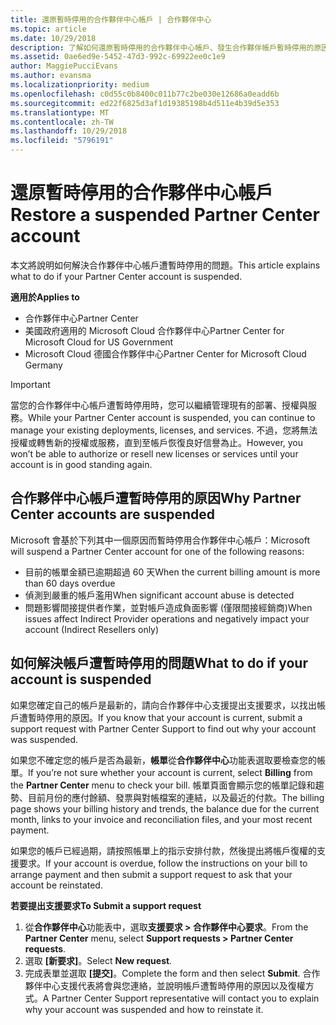 ```yaml
---
title: 還原暫時停用的合作夥伴中心帳戶 | 合作夥伴中心
ms.topic: article
ms.date: 10/29/2018
description: 了解如何還原暫時停用的合作夥伴中心帳戶、發生合作夥伴帳戶暫時停用的原因，以及暫時停用期間能如何使用帳戶。
ms.assetid: 0ae6ed9e-5452-47d3-992c-69922ee0c1e9
author: MaggiePucciEvans
ms.author: evansma
ms.localizationpriority: medium
ms.openlocfilehash: c0d55c0b8400c011b77c2be030e12686a0eadd6b
ms.sourcegitcommit: ed22f6825d3af1d19385198b4d511e4b39d5e353
ms.translationtype: MT
ms.contentlocale: zh-TW
ms.lasthandoff: 10/29/2018
ms.locfileid: "5796191"
---
```

# <a name="restore-a-suspended-partner-center-account"></a><span data-ttu-id="a60e9-103">還原暫時停用的合作夥伴中心帳戶</span><span class="sxs-lookup"><span data-stu-id="a60e9-103">Restore a suspended Partner Center account</span></span>

<span data-ttu-id="a60e9-104">本文將說明如何解決合作夥伴中心帳戶遭暫時停用的問題。</span><span class="sxs-lookup"><span data-stu-id="a60e9-104">This article explains what to do if your Partner Center account is suspended.</span></span>

**<span data-ttu-id="a60e9-105">適用於</span><span class="sxs-lookup"><span data-stu-id="a60e9-105">Applies to</span></span>**

-  <span data-ttu-id="a60e9-106">合作夥伴中心</span><span class="sxs-lookup"><span data-stu-id="a60e9-106">Partner Center</span></span>
-  <span data-ttu-id="a60e9-107">美國政府適用的 Microsoft Cloud 合作夥伴中心</span><span class="sxs-lookup"><span data-stu-id="a60e9-107">Partner Center for Microsoft Cloud for US Government</span></span>
-  <span data-ttu-id="a60e9-108">Microsoft Cloud 德國合作夥伴中心</span><span class="sxs-lookup"><span data-stu-id="a60e9-108">Partner Center for Microsoft Cloud Germany</span></span>

> [!IMPORTANT]  
> <span data-ttu-id="a60e9-109">當您的合作夥伴中心帳戶遭暫時停用時，您可以繼續管理現有的部署、授權與服務。</span><span class="sxs-lookup"><span data-stu-id="a60e9-109">While your Partner Center account is suspended, you can continue to manage your existing deployments, licenses, and services.</span></span> <span data-ttu-id="a60e9-110">不過，您將無法授權或轉售新的授權或服務，直到至帳戶恢復良好信譽為止。</span><span class="sxs-lookup"><span data-stu-id="a60e9-110">However, you won’t be able to authorize or resell new licenses or services until your account is in good standing again.</span></span>

## <a name="why-partner-center-accounts-are-suspended"></a><span data-ttu-id="a60e9-111">合作夥伴中心帳戶遭暫時停用的原因</span><span class="sxs-lookup"><span data-stu-id="a60e9-111">Why Partner Center accounts are suspended</span></span>

<span data-ttu-id="a60e9-112">Microsoft 會基於下列其中一個原因而暫時停用合作夥伴中心帳戶：</span><span class="sxs-lookup"><span data-stu-id="a60e9-112">Microsoft will suspend a Partner Center account for one of the following reasons:</span></span>

- <span data-ttu-id="a60e9-113">目前的帳單金額已逾期超過 60 天</span><span class="sxs-lookup"><span data-stu-id="a60e9-113">When the current billing amount is more than 60 days overdue</span></span> 
- <span data-ttu-id="a60e9-114">偵測到嚴重的帳戶濫用</span><span class="sxs-lookup"><span data-stu-id="a60e9-114">When significant account abuse is detected</span></span>
- <span data-ttu-id="a60e9-115">問題影響間接提供者作業，並對帳戶造成負面影響 (僅限間接經銷商)</span><span class="sxs-lookup"><span data-stu-id="a60e9-115">When issues affect Indirect Provider operations and negatively impact your account (Indirect Resellers only)</span></span>

## <a name="what-to-do-if-your-account-is-suspended"></a><span data-ttu-id="a60e9-116">如何解決帳戶遭暫時停用的問題</span><span class="sxs-lookup"><span data-stu-id="a60e9-116">What to do if your account is suspended</span></span>

<span data-ttu-id="a60e9-117">如果您確定自己的帳戶是最新的，請向合作夥伴中心支援提出支援要求，以找出帳戶遭暫時停用的原因。</span><span class="sxs-lookup"><span data-stu-id="a60e9-117">If you know that your account is current, submit a support request with Partner Center Support to find out why your account was suspended.</span></span> 

<span data-ttu-id="a60e9-118">如果您不確定您的帳戶是否為最新，**帳單**從**合作夥伴中心**功能表選取要檢查您的帳單。</span><span class="sxs-lookup"><span data-stu-id="a60e9-118">If you’re not sure whether your account is current, select **Billing** from the **Partner Center** menu to check your bill.</span></span> <span data-ttu-id="a60e9-119">帳單頁面會顯示您的帳單記錄和趨勢、目前月份的應付餘額、發票與對帳檔案的連結，以及最近的付款。</span><span class="sxs-lookup"><span data-stu-id="a60e9-119">The billing page shows your billing history and trends, the balance due for the current month, links to your invoice and reconciliation files, and your most recent payment.</span></span>

<span data-ttu-id="a60e9-120">如果您的帳戶已經過期，請按照帳單上的指示安排付款，然後提出將帳戶復權的支援要求。</span><span class="sxs-lookup"><span data-stu-id="a60e9-120">If your account is overdue, follow the instructions on your bill to arrange payment and then submit a support request to ask that your account be reinstated.</span></span> 

**<span data-ttu-id="a60e9-121">若要提出支援要求</span><span class="sxs-lookup"><span data-stu-id="a60e9-121">To Submit a support request</span></span>**

1.  <span data-ttu-id="a60e9-122">從**合作夥伴中心**功能表中，選取**支援要求 > 合作夥伴中心要求**。</span><span class="sxs-lookup"><span data-stu-id="a60e9-122">From the **Partner Center** menu, select **Support requests > Partner Center requests**.</span></span>
2.  <span data-ttu-id="a60e9-123">選取 **\[新要求\]**。</span><span class="sxs-lookup"><span data-stu-id="a60e9-123">Select **New request**.</span></span> 
3.  <span data-ttu-id="a60e9-124">完成表單並選取 **\[提交\]**。</span><span class="sxs-lookup"><span data-stu-id="a60e9-124">Complete the form and then select **Submit**.</span></span> <span data-ttu-id="a60e9-125">合作夥伴中心支援代表將會與您連絡，並說明帳戶遭暫時停用的原因以及復權方式。</span><span class="sxs-lookup"><span data-stu-id="a60e9-125">A Partner Center Support representative will contact you to explain why your account was suspended and how to reinstate it.</span></span>



